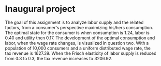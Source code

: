 # Inaugural project

The goal of this assignment is to analyze labor supply and the related factors, from a consumer's perspective maximizing his/hers consumption. The optimal state for the consumer is when consumption is 1.24, labor is 0.40 and utility then 0.17. The development of the optimal consumption and labor, when the wage rate changes, is visualized in question two. With a population of 10,000 consumers and a uniform distributed wage rate, the tax revenue is 1627.39. When the Frisch elasticity of labor supply is reduced from 0.3 to 0.3, the tax revenue increases to 3206.92. 
